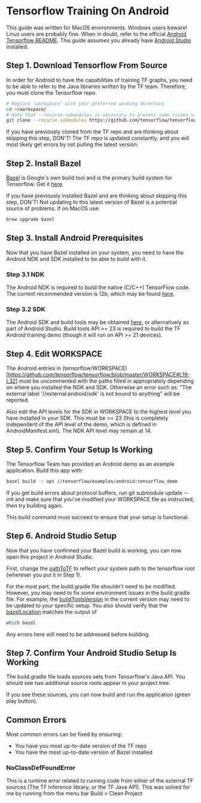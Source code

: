 # Tensorflow Training On Android

This guide was written for MacOS environments. Windows users beware! Linux users are probably fine.
When in doubt, refer to the official [Android Tensorflow README](https://github.com/tensorflow/tensorflow/tree/master/tensorflow/examples/android).
This guide assumes you already have [Android Studio](https://developer.android.com/studio/index.html) installed.

## Step 1. Download Tensorflow From Source
In order for Android to have the capabilities of training TF graphs, you need to
be able to refer to the Java libraries written by the TF team. Therefore, you must
clone the Tensorflow repo.

```bash
# Replace 'workspace' with your preferred working directory
cd ~/workspace/
# Note that --recurse-submodules is necessary to prevent some issues with protobuf compilation. - TF Team
git clone --recurse-submodules https://github.com/tensorflow/tensorflow.git
```
If you have previously cloned from the TF repo and are thinking about skipping this step, DON'T! The TF repo is updated constantly,
and you will most likely get errors by not pulling the latest version.

## Step 2. Install Bazel
[Bazel](bazel.build) is Google's own build tool and is the primary build system for Tensorflow. Get it [here](https://bazel.build/versions/master/docs/install.html).

If you have previously installed Bazel and are thinking about skipping this step, DON'T! Not updating to this latest version of Bazel
is a potential source of problems. If on MacOS use:

```bash
brew upgrade bazel
```

## Step 3. Install Android Prerequisites
Now that you have Bazel installed on your system, you need to have the Android NDK and SDK installed to be able to build with it.

### Step 3.1 NDK
The Android NDK is required to build the native (C/C++) TensorFlow code. The current recommended version is 12b, which may be found [here](https://developer.android.com/ndk/downloads/older_releases.html#ndk-12b-downloads).

### Step 3.2 SDK
The Android SDK and build tools may be obtained [here](https://developer.android.com/tools/revisions/build-tools.html), or alternatively as part of Android Studio. Build tools API >= 23 is required to build the TF Android training demo (though it will run on API >= 21 devices).

## Step 4. Edit WORKSPACE
The Android entries in (tensorflow/WORKSPACE)[https://github.com/tensorflow/tensorflow/blob/master/WORKSPACE#L19-L32] must be uncommented with the paths filled in appropriately depending on
where you installed the NDK and SDK. Otherwise an error such as: "The external label '//external:android/sdk' is not bound to
anything" will be reported.

Also edit the API levels for the SDK in WORKSPACE to the highest level you have installed in your SDK. This must be >= 23
(this is completely independent of the API level of the demo, which is defined in AndroidManifest.xml). The NDK API level may
remain at 14.

## Step 5. Confirm Your Setup Is Working
The Tensorflow Team has provided an Android demo as an example application. Build this app with:

```bash
bazel build -c opt //tensorflow/examples/android:tensorflow_demo
```

If you get build errors about protocol buffers, run git submodule update --init and make sure that you've modified your
WORKSPACE file as instructed, then try building again.

This build command must succeed to ensure that your setup is functional.

## Step 6. Android Studio Setup
Now that you have confirmed your Bazel build is working, you can now open this project in Android Studio.

First, change the [pathToTF](https://github.com/chelexa/tensorflow-on-android/blob/master/tf_android/build.gradle#L29)
to reflect your system path to the tensorflow root (wherever you put it in Step 1).

For the most part, the build.gradle file shouldn't need to be modified.
However, you may need to fix some environment issues in the build.gradle file. For example, the [buildToolsVersion](https://github.com/chelexa/tensorflow-on-android/blob/master/tf_android/build.gradle#L70)
in the current version may need to be updated to your specific setup. You also should verify that the [bazelLocation](https://github.com/chelexa/tensorflow-on-android/blob/master/tf_android/build.gradle#L47)
matches the output of

```bash
which bazel
```

Any errors here will need to be addressed before building.

## Step 7. Confirm Your Android Studio Setup Is Working
The build.gradle file loads sources sets from Tensorflow's Java API. You should see two additional source roots appear in your project tree.

If you see these sources, you can now build and run the application (green play button).

## Common Errors
Most common errors can be fixed by ensuring:
 - You have you most up-to-date version of the TF repo
 - You have the most up-to-date version of Bazel installed

### NoClassDefFoundError
This is a runtime error related to running code from either of the external TF sources (The TF Inference library, or the TF Java API).
This was solved for me by running from the menu bar Build > Clean Project
